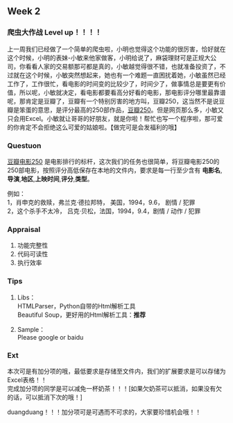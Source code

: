 ## Week 2
### 爬虫大作战 Level up！！！！

上一周我们已经做了一个简单的爬虫啦，小明也觉得这个功能的很厉害，恰好就在这个时候，小明的表妹-小敏来他家做客，小明给说了，麻袋理财可是正规大公司，你看看人家的交易额那可都是真的，小敏越觉得很不错，也就准备投资了，不过就在这个时候，小敏突然想起来，她也有一个难题一直困扰着她，小敏虽然已经工作了，工作很忙，看电影的时间变的比较少了，时间少了，做事情总是要更有价值，所以呢，小敏就决定，看电影都要看高分好看的电影，那电影评分哪里最靠谱呢，那肯定是豆瓣了，豆瓣有一个特别厉害的地方叫，豆瓣250，这当然不是说豆瓣是笨蛋的意思，是评分最高的250部作品，[豆瓣250](http://movie.douban.com/top250)。但是网页那么多，小敏又只会用Excel。小敏就让哥哥的好朋友，就是你啦！帮忙也写一个程序啦，那可爱的你肯定不会拒绝这么可爱的姑娘啦。【做完可是会发福利的哦】

### Questuon
[豆瓣电影250](http://movie.douban.com/top250) 是电影排行的标杆，这次我们的任务也很简单，将豆瓣电影250的250部电影，按照评分高低保存在本地的文件内，要求是每一行至少含有 **电影名**,**导演**,**地区**,**上映时间**,**评分**,**类型**。

例如：  
1，肖申克的救赎，弗兰克·德拉邦特， 美国，1994，9.6， 剧情 / 犯罪  
2，这个杀手不太冷， 吕克·贝松，法国，1994，9.4，剧情 / 动作 / 犯罪

### Appraisal 
1. 功能完整性
2. 代码可读性
3. 执行效率

### Tips
1. Libs：  
HTMLParser，Python自带的Html解析工具  
Beautiful Soup，更好用的Html解析工具：**推荐**

2. Sample：  
Please google or baidu


### Ext
本次可是有加分项的哦，最低要求是存储至文件内，我们的扩展要求是可以存储为Excel表格！！  
完成加分项的同学是可以减免一杯奶茶！！！[如果欠奶茶可以抵消，如果没有欠的话，可以抵消下次的哦！]

duangduang！！！加分项可是可遇而不可求的，大家要珍惜机会哦！！
